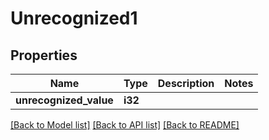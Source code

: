 # Unrecognized1

## Properties

Name | Type | Description | Notes
------------ | ------------- | ------------- | -------------
**unrecognized_value** | **i32** |  | 

[[Back to Model list]](../README.md#documentation-for-models) [[Back to API list]](../README.md#documentation-for-api-endpoints) [[Back to README]](../README.md)


